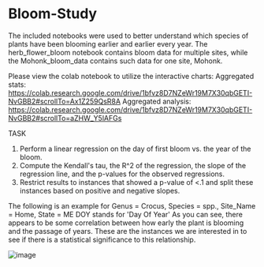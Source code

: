 # Bloom-Study

The included notebooks were used to better understand which species of plants have been blooming earlier and earlier every year.
The herb_flower_bloom notebook contains bloom data for multiple sites, while the Mohonk_bloom_data contains such data for one site, Mohonk.

Please view the colab notebook to utilize the interactive charts:
Aggregated stats: https://colab.research.google.com/drive/1bfvz8D7NZeWr19M7X30qbGETI-NvGBB2#scrollTo=Ax1Z259QsR8A
Aggregated analysis: https://colab.research.google.com/drive/1bfvz8D7NZeWr19M7X30qbGETI-NvGBB2#scrollTo=aZHW_Y5lAFGs

TASK
1) Perform a linear regression on the day of first bloom vs. the year of the bloom. 
2) Compute the Kendall's tau, the R^2 of the regression, the slope of the regression line, and the p-values for the observed regressions. 
3) Restrict results to instances that showed a p-value of <.1 and split these instances based on positive and negative slopes.

The following is an example for Genus = Crocus, Species = spp., Site_Name = Home, State = ME
DOY stands for 'Day Of Year'
As you can see, there appears to be some correlation between how early the plant is blooming and the passage of years. These are the instances we are interested in to see if there is a statistical significance to this relationship.


![image](https://github.com/MillerAJ/Bloom-Study/assets/9644656/bcf1034b-5925-45d3-92bf-6a8041056bf4)

